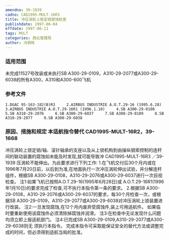 ```yaml
---
amendno: 39-1939
cadno: CAD1995-MULT-16R3
title: 冲压涡轮上锁定销腐蚀检查
publishdate: 1997-06-04
effdate: 1997-06-11
tags: MULT
categories: 西北管理局
author: 冯炯晖
---
```


### 适用范围 
未完成11527号改装或未执行SB A300-29-0109，A310-29-2077或A300-29-6038的所有A300，A310和A300-600飞机

<!--more-->
### 参考文件
    1.DGAC 95-163-182(B)R3     2.AIRBUS INDUSTRIE A.O.T.29-16 (1995.6.28)     3.AIRBUS INDUSTRIE A.O.T.29-16R1 (1996.1.10)     4.SB A300-29-0108     5.SB A310-29-2076     6.SB A300-29-6037     7.SB A300-29-0109     8.SB A310-29-2077     9.SB A300-29-6038 

### 原因、措施和规定 本适航指令替代 CAD1995-MULT-16R2，39-1668 
冲压涡轮上锁定销/轴、滚针轴承的支座以及从上锁机构到由操纵钢索控制的连杆间的联动装置的腐蚀如末能及时发现,就可能导致冲
       CAD1995-MULT-16R3   ／39-1939 
压涡轮不能伸出。为此要求进行下列工作: 
    1.在飞机交付后30个月内或在1996年7月20日前，以后到为准,在地面执行一次冲压涡轮伸出试验，并分解连杆组件，根据SB A300-29-0108，A310-29-2076或A300-29-6037进行一次目视检查。 
    注1:如果飞机已按照A.O.T.29-16(1995年6月28日)或
A.O.T.29-16R1(1996年1月10日)的要求完成了检查,可不执行本指令第一条的要求。 
    2.根据SB A300-29-0108，A310-29-2076或A300-29-6037的要求，每30个月检查一次，或根据SB A300-29-0109，A310-29-2077或A300-29-6038对冲压涡轮上锁装置进行改装。 
注2:一旦发现腐蚀,在12个月内废弃受腐蚀件,装上可用适航件。
如果临时要重新使用该腐蚀件必须清除掉腐蚀并润滑。 注3:在检查中无论发现什么问题均须立即上报适航部门。     注4:已完成SB A300-29-0109,A310-29-2077或A300-29-6038则无
须执行本指令。     完成本指令可采取能保证安全的替代方法或调整完成的时间，但必须得到适航当局的批准。
